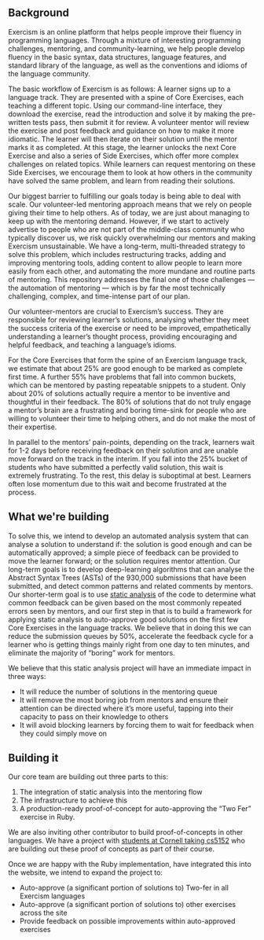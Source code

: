 ## Background

Exercism is an online platform that helps people improve their fluency in programming languages. Through a mixture of interesting programming challenges, mentoring, and community-learning, we help people develop fluency in the basic syntax, data structures, language features, and standard library of the language, as well as the conventions and idioms of the language community.

The basic workflow of Exercism is as follows: A learner signs up to a language track. They are presented with a spine of Core Exercises, each teaching a different topic. Using our command-line interface, they download the exercise, read the introduction and solve it by making the pre-written tests pass, then submit it for review. A volunteer mentor will review the exercise and post feedback and guidance on how to make it more idiomatic. The learner will then iterate on their solution until the mentor marks it as completed. At this stage, the learner unlocks the next Core Exercise and also a series of Side Exercises, which offer more complex challenges on related topics. While learners can request mentoring on these Side Exercises, we encourage them to look at how others in the community have solved the same problem, and learn from reading their solutions.

Our biggest barrier to fulfilling our goals today is being able to deal with scale. Our volunteer-led mentoring approach means that we rely on people giving their time to help others. As of today, we are just about managing to keep up with the mentoring demand. However, if we start to actively advertise to people who are not part of the middle-class community who typically discover us, we risk quickly overwhelming our mentors and making Exercism unsustainable. We have a long-term, multi-threaded strategy to solve this problem, which includes restructuring tracks, adding and improving mentoring tools, adding content to allow people to learn more easily from each other, and automating the more mundane and routine parts of mentoring. This repository addresses the final one of those challenges — the automation of mentoring — which is by far the most technically challenging, complex, and time-intense part of our plan.

Our volunteer-mentors are crucial to Exercism’s success. They are responsible for reviewing learner’s solutions, analysing whether they meet the success criteria of the exercise or need to be improved, empathetically understanding a learner’s thought process, providing encouraging and helpful feedback, and teaching a language’s idioms.

For the Core Exercises that form the spine of an Exercism language track, we estimate that about 25% are good enough to be marked as complete first time. A further 55% have problems that fall into common buckets, which can be mentored by pasting repeatable snippets to a student. Only about 20% of solutions actually require a mentor to be inventive and thoughtful in their feedback. The 80% of solutions that do not truly engage a mentor’s brain are a frustrating and boring time-sink for people who are willing to volunteer their time to helping others, and do not make the most of their expertise.

In parallel to the mentors’ pain-points, depending on the track, learners wait for 1-2 days before receiving feedback on their solution and are unable move forward on the track in the interim. If you fall into the 25% bucket of students who have submitted a perfectly valid solution, this wait is extremely frustrating. To the rest, this delay is suboptimal at best. Learners often lose momentum due to this wait and become frustrated at the process.

## What we're building

To solve this, we intend to develop an automated analysis system that can analyse a solution to understand if: the solution is good enough and can be automatically approved; a simple piece of feedback can be provided to move the learner forward; or the solution requires mentor attention. Our long-term goals is to develop deep-learning algorithms that can analyse the Abstract Syntax Trees (ASTs) of the 930,000 submissions that have been submitted, and detect common patterns and related comments by mentors. Our shorter-term goal is to use [static analysis](https://en.wikipedia.org/wiki/Static_program_analysis) of the code to determine what common feedback can be given based on the most commonly repeated errors seen by mentors, and our first step in that is to build a framework for applying static analysis to auto-approve good solutions on the first few Core Exercises in the language tracks. We believe that in doing this we can reduce the submission queues by 50%, accelerate the feedback cycle for a learner who is getting things mainly right from one day to ten minutes, and eliminate the majority of “boring” work for mentors.

We believe that this static analysis project will have an immediate impact in three ways:

- It will reduce the number of solutions in the mentoring queue
- It will remove the most boring job from mentors and ensure their attention can be directed where it’s more useful, tapping into their capacity to pass on their knowledge to others
- It will avoid blocking learners by forcing them to wait for feedback when they could simply move on

## Building it

Our core team are building out three parts to this: 
1) The integration of static analysis into the mentoring flow
2) The infrastructure to achieve this
3) A production-ready proof-of-concept for auto-approving the “Two Fer” exercise in Ruby. 

We are also inviting other contributor to build proof-of-concepts in other languages. We have a project with [students at Cornell taking cs5152](http://www.cs.cornell.edu/courses/cs5152/2019sp/) who are building out these proof of concepts as part of their course.

Once we are happy with the Ruby implementation, have integrated this into the website, we intend to expand the project to:
- Auto-approve (a significant portion of solutions to) Two-fer in all Exercism languages
- Auto-approve (a significant portion of solutions to) other exercises across the site
- Provide feedback on possible improvements within auto-approved exercises
